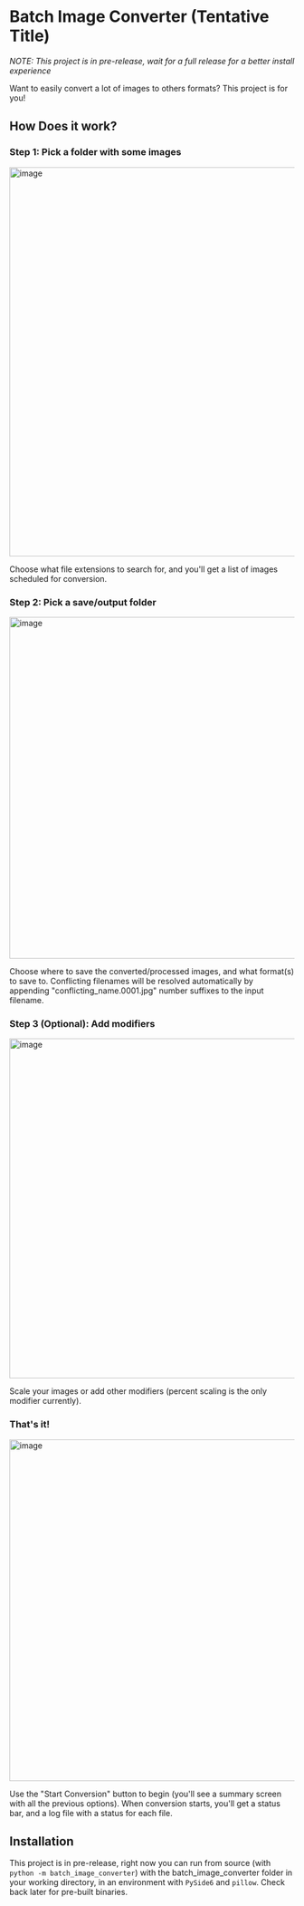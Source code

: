 # Batch Image Converter (Tentative Title)

*NOTE: This project is in pre-release, wait for a full release for a better install experience*

Want to easily convert a lot of images to others formats? This project is for you!

## How Does it work?

### Step 1: Pick a folder with some images

<img width="687" alt="image" src="https://github.com/ericsnekbytes/batch_image_converter/assets/104786633/20555dcd-a57e-4647-95fe-3ce29950449d">

Choose what file extensions to search for, and you'll get a list of images scheduled for conversion.

### Step 2: Pick a save/output folder

<img width="603" alt="image" src="https://github.com/ericsnekbytes/batch_image_converter/assets/104786633/cc250c00-2838-49ec-8d8d-e93e0e26df32">

Choose where to save the converted/processed images, and what format(s) to save to. Conflicting filenames
will be resolved automatically by appending "conflicting_name.0001.jpg" number suffixes to the input filename.

### Step 3 (Optional): Add modifiers

<img width="600" alt="image" src="https://github.com/ericsnekbytes/batch_image_converter/assets/104786633/787e1c88-83b4-48e2-82a1-2df1b4084e5e">

Scale your images or add other modifiers (percent scaling is the only modifier currently).

### That's it!

<img width="603" alt="image" src="https://github.com/ericsnekbytes/batch_image_converter/assets/104786633/13954647-602e-4fe8-962e-bb555fbb01a9">

Use the "Start Conversion" button to begin (you'll see a summary screen with all the previous options). When
conversion starts, you'll get a status bar, and a log file with a status for each file.

## Installation

This project is in pre-release, right now you can run from source (with `python -m batch_image_converter`) with
the batch_image_converter folder in your working directory, in an environment with `PySide6` and `pillow`.
Check back later for pre-built binaries.
